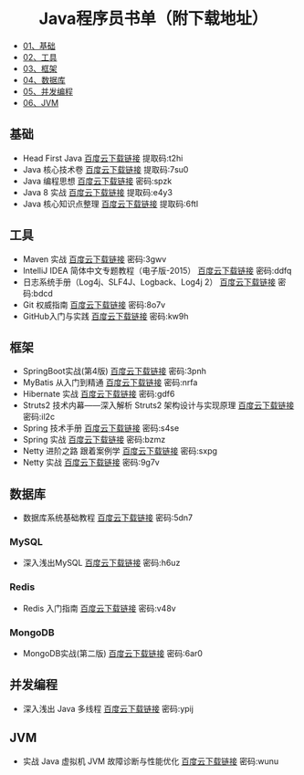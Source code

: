 <h1 align="center">Java程序员书单（附下载地址）</h1>

- [01、基础](#基础)
- [02、工具](#工具)
- [03、框架](#框架)
- [04、数据库](#数据库)
- [05、并发编程](#并发编程)
- [06、JVM](#JVM)

## 基础

- Head First Java       [百度云下载链接](https://pan.baidu.com/s/11OAEezloi9QMS6HBeV9Www) 提取码:t2hi
- Java 核心技术卷       [百度云下载链接](https://pan.baidu.com/s/10MwErNKICSexwfh1thboHg) 提取码:7su0 
- Java 编程思想       [百度云下载链接](https://pan.baidu.com/s/1Si5o3pL9tGM3kOt2U-LN0Q)  密码:spzk
- Java 8 实战       [百度云下载链接](https://pan.baidu.com/s/1xRURT8Vz2MgAFR57R5Ai6w) 提取码:e4y3 
- Java 核心知识点整理       [百度云下载链接](https://pan.baidu.com/s/1gRiNItya7vgB2CPNS_6GsA) 提取码:6ftl

## 工具
- Maven 实战       [百度云下载链接](https://pan.baidu.com/s/1ba7Rsa_1tH0t9aFbQUy64Q)  密码:3gwv
- IntelliJ IDEA 简体中文专题教程（电子版-2015）       [百度云下载链接](https://pan.baidu.com/s/1NXN62yy98nJk7ZfWpNxTAg)  密码:ddfq
- 日志系统手册（Log4j、SLF4J、Logback、Log4j 2）       [百度云下载链接](https://pan.baidu.com/s/1s9xaRFeoeDHGfrMGNRdWEw)  密码:bdcd
- Git 权威指南       [百度云下载链接](https://pan.baidu.com/s/1RduszPKbQwGBMQptuSXXAA)  密码:8o7v
- GitHub入门与实践       [百度云下载链接](https://pan.baidu.com/s/1SiNLjYjk5xXkuFW7NfHm_A)  密码:kw9h

## 框架

- SpringBoot实战(第4版)       [百度云下载链接](https://pan.baidu.com/s/1QXKWrvfNxHGFMFljDEl75A)  密码:3pnh
- MyBatis 从入门到精通       [百度云下载链接](https://pan.baidu.com/s/1W0xir8gqVxK84bqUNnk77g)  密码:nrfa
- Hibernate 实战       [百度云下载链接](https://pan.baidu.com/s/1duppcX2b_oSajBRnmTwWhw)  密码:gdf6
- Struts2 技术内幕——深入解析 Struts2 架构设计与实现原理       [百度云下载链接](https://pan.baidu.com/s/1grXYarfAgmmjg8DhTWYnWQ)  密码:il2c
- Spring 技术手册       [百度云下载链接](https://pan.baidu.com/s/1WknPObLtzvngrdfuz1FslA)  密码:s4se
- Spring 实战       [百度云下载链接](https://pan.baidu.com/s/11JoszjGSvaWOXFYIoEvJPA)  密码:bzmz
- Netty 进阶之路 跟着案例学       [百度云下载链接](https://pan.baidu.com/s/16fJloNmQ-HR8AHyclgmVdA)  密码:sxpg
- Netty 实战       [百度云下载链接](https://pan.baidu.com/s/1h91Hn9ku93MfXtyeLI9-YQ)  密码:9g7v

## 数据库

- 数据库系统基础教程       [百度云下载链接](https://pan.baidu.com/s/1RErkMRwTd4C0yITLk0VQCw)  密码:5dn7

### MySQL
- 深入浅出MySQL       [百度云下载链接](https://pan.baidu.com/s/1CJRc2PLWgTLucsgnqso3xA)  密码:h6uz

### Redis
- Redis 入门指南       [百度云下载链接](https://pan.baidu.com/s/1j9xhN-ScAIdqhNZXCYlWEw)  密码:v48v

### MongoDB

- MongoDB实战(第二版)       [百度云下载链接](https://pan.baidu.com/s/1TeLjHufi8ETliUm-t0HRHQ)  密码:6ar0

## 并发编程
- 深入浅出 Java 多线程       [百度云下载链接](https://pan.baidu.com/s/1VjU0K9rNcpgAtNtblmp-HQ)  密码:ypij

## JVM

- 实战 Java 虚拟机 JVM 故障诊断与性能优化       [百度云下载链接](https://pan.baidu.com/s/1qolWueFpW93SQgcYVdmOIg)  密码:wunu

